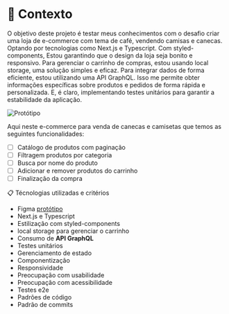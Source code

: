 # 🧠 Contexto

O objetivo deste projeto é testar meus conhecimentos com o desafio criar uma loja de e-commerce com tema de café, vendendo camisas e canecas.
Optando por tecnologias como Next.js e Typescript. Com styled-components, Estou garantindo que o design da loja seja bonito e responsivo. Para gerenciar o carrinho de compras, estou usando local storage, uma solução simples e eficaz.
Para integrar dados de forma eficiente, estou utilizando uma API GraphQL. Isso me permite obter informações específicas sobre produtos e pedidos de forma rápida e personalizada.
E, é claro, implementando testes unitários para garantir a estabilidade da aplicação.

![Protótipo](https://storage.googleapis.com/xesque-dev/challenge-images/prototipo.png?42)

Aqui neste e-commerce para venda de canecas e camisetas que temos as seguintes funcionalidades:
- [ ] Catálogo de produtos com paginação
- [ ] Filtragem produtos por categoria
- [ ] Busca por nome do produto
- [ ] Adicionar e remover produtos do carrinho
- [ ] Finalização da compra

📋 Técnologias utilizadas e critérios
- Figma [protótipo](https://www.figma.com/file/rET9F2CeUEJdiVN7JRu993/E-commerce---capputeeno?node-id=680%3A6449)
- Next.js e Typescript
- Estilização com styled-components
- local storage para gerenciar o carrinho
- Consumo de **API GraphQL**
- Testes unitários
- Gerenciamento de estado
- Componentização
- Responsividade
- Preocupação com usabilidade
- Preocupação com acessibilidade
- Testes e2e
- Padrões de código
- Padrão de commits
